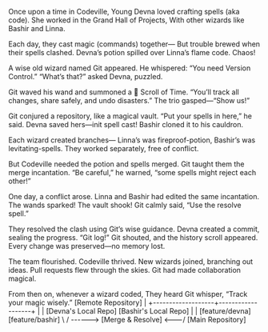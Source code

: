 Once upon a time in Codeville, Young Devna loved crafting spells (aka code). She worked in the Grand Hall of Projects, With other wizards like Bashir and Linna.

Each day, they cast magic (commands) together— But trouble brewed when their spells clashed. Devna’s potion spilled over Linna’s flame code. Chaos!

A wise old wizard named Git appeared. He whispered: “You need Version Control.” “What’s that?” asked Devna, puzzled.

Git waved his wand and summoned a 📜 Scroll of Time. “You’ll track all changes, share safely, and undo disasters.” The trio gasped—“Show us!”

Git conjured a repository, like a magical vault. “Put your spells in here,” he said. Devna saved hers—init spell cast! Bashir cloned it to his cauldron.

Each wizard created branches— Linna’s was fireproof-potion, Bashir’s was levitating-spells. They worked separately, free of conflict.

But Codeville needed the potion and spells merged. Git taught them the merge incantation. “Be careful,” he warned, “some spells might reject each other!”

One day, a conflict arose. Linna and Bashir had edited the same incantation. The wands sparked! The vault shook! Git calmly said, “Use the resolve spell.”

They resolved the clash using Git’s wise guidance. Devna created a commit, sealing the progress. “Git log!” Git shouted, and the history scroll appeared. Every change was preserved—no memory lost.

The team flourished. Codeville thrived. New wizards joined, branching out ideas. Pull requests flew through the skies. Git had made collaboration magical.

From then on, whenever a wizard coded, They heard Git whisper, “Track your magic wisely.”
                    [Remote Repository]
                           |
       +-------------------+-------------------+
       |                                       |
[Devna's Local Repo]               [Bashir's Local Repo]
       |                                       |
   [feature/devna]                       [feature/bashir]
       \                                       /
        \------>     [Merge & Resolve]     <---/
                     [Main Repository]
